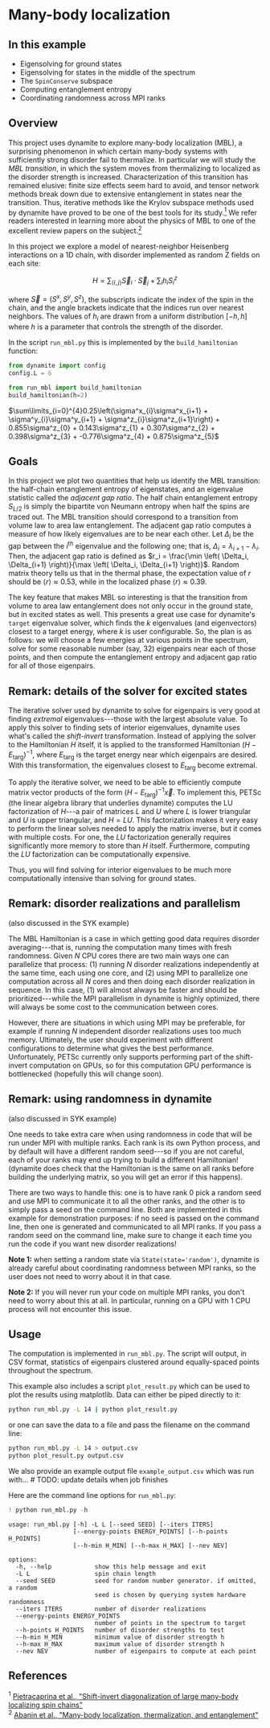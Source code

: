 # Many-body localization

## In this example

 - Eigensolving for ground states
 - Eigensolving for states in the middle of the spectrum
 - The `SpinConserve` subspace
 - Computing entanglement entropy
 - Coordinating randomness across MPI ranks

## Overview

This project uses dynamite to explore many-body localization (MBL), a surprising phenomenon in which certain many-body systems with sufficiently strong disorder fail to thermalize. In particular we will study the *MBL transition*, in which the system moves from thermalizing to localized as the disorder strength is increased. Characterization of this transition has remained elusive: finite size effects seem hard to avoid, and tensor network methods break down due to extensive entanglement in states near the transition. Thus, iterative methods like the Krylov subspace methods used by dynamite have proved to be one of the best tools for its study.[<sup>1</sup>](#ref1) We refer readers interested in learning more about the physics of MBL to one of the excellent review papers on the subject.[<sup>2</sup>](#ref2)

In this project we explore a model of nearest-neighbor Heisenberg interactions on a 1D chain, with disorder implemented as random Z fields on each site:

$$H = \sum_{\left< i,j \right> } \vec{S}_i \cdot \vec{S}_j + \sum_i h_i S^z_i$$

where $\vec{S} = (S^x, S^y, S^z)$, the subscripts indicate the index of the spin in the chain, and the angle brackets indicate that the indices run over nearest neighbors. The values of $h_i$ are drawn from a uniform distribution $\left[-h, h\right]$ where $h$ is a parameter that controls the strength of the disorder.

In the script `run_mbl.py` this is implemented by the `build_hamiltonian` function:


```python
from dynamite import config
config.L = 6

from run_mbl import build_hamiltonian
build_hamiltonian(h=2)
```




$\sum\limits_{i=0}^{4}0.25\left(\sigma^x_{i}\sigma^x_{i+1} + \sigma^y_{i}\sigma^y_{i+1} + \sigma^z_{i}\sigma^z_{i+1}\right) + 0.855\sigma^z_{0} + 0.143\sigma^z_{1} + 0.307\sigma^z_{2} + 0.398\sigma^z_{3} + -0.776\sigma^z_{4} + 0.875\sigma^z_{5}$



## Goals

In this project we plot two quantities that help us identify the MBL transition: the half-chain entanglement entropy of eigenstates, and an eigenvalue statistic called the *adjacent gap ratio*. The half chain entanglement entropy $S_{L/2}$ is simply the bipartite von Neumann entropy when half the spins are traced out. The MBL transition should correspond to a transition from volume law to area law entanglement. The adjacent gap ratio computes a measure of how likely eigenvalues are to be near each other. Let $\Delta_i$ be the gap between the $i^\mathrm{th}$ eigenvalue and the following one; that is, $\Delta_i = \lambda_{i+1} - \lambda_i$. Then, the adjacent gap ratio is defined as $r_i = \frac{\min \left( \Delta_i, \Delta_{i+1} \right)}{\max \left( \Delta_i, \Delta_{i+1} \right)}$. Random matrix theory tells us that in the thermal phase, the expectation value of $r$ should be $\left< r \right> \approx 0.53$, while in the localized phase $\left< r \right> \approx 0.39$.

The key feature that makes MBL so interesting is that the transition from volume to area law entanglement does not only occur in the ground state, but in excited states as well. This presents a great use case for dynamite's `target` eigenvalue solver, which finds the $k$ eigenvalues (and eigenvectors) closest to a target energy, where $k$ is user configurable. So, the plan is as follows: we will choose a few energies at various points in the spectrum, solve for some reasonable number (say, 32) eigenpairs near each of those points, and then compute the entanglement entropy and adjacent gap ratio for all of those eigenpairs.

## Remark: details of the solver for excited states

The iterative solver used by dynamite to solve for eigenpairs is very good at finding *extremal* eigenvalues---those with the largest absolute value. To apply this solver to finding sets of interior eigenvalues, dynamite uses what's called the *shift-invert* transformation. Instead of applying the solver to the Hamiltonian $H$ itself, it is applied to the transformed Hamiltonian $(H-E_\mathrm{targ})^{-1}$, where $E_\mathrm{targ}$ is the target energy near which eigenpairs are desired. With this transformation, the eigenvalues closest to $E_\mathrm{targ}$ become extremal.

To apply the iterative solver, we need to be able to efficiently compute matrix vector products of the form $(H-E_\mathrm{targ})^{-1} \vec{x}$. To implement this, PETSc (the linear algebra library that underlies dynamite) computes the LU factorization of $H$---a pair of matrices $L$ and $U$ where $L$ is lower triangular and $U$ is upper triangular, and $H = LU$. This factorization makes it very easy to perform the linear solves needed to apply the matrix inverse, but it comes with multiple costs. For one, the $LU$ factorization generally requires significantly more memory to store than $H$ itself. Furthermore, computing the $LU$ factorization can be computationally expensive.

Thus, you will find solving for interior eigenvalues to be much more computationally intensive than solving for ground states.

## Remark: disorder realizations and parallelism

(also discussed in the SYK example)

The MBL Hamiltonian is a case in which getting good data requires disorder averaging---that is, running the computation many times with fresh randomness. Given $N$ CPU cores there are two main ways one can parallelize that process: (1) running $N$ disorder realizations independently at the same time, each using one core, and (2) using MPI to parallelize one computation across all $N$ cores and then doing each disorder realization in sequence. In this case, (1) will almost always be faster and should be prioritized---while the MPI parallelism in dynamite is highly optimized, there will always be some cost to the communication between cores.

However, there are situations in which using MPI may be preferable, for example if running $N$ independent disorder realizations uses too much memory. Ultimately, the user should experiment with different configurations to determine what gives the best performance. Unfortunately, PETSc currently only supports performing part of the shift-invert computation on GPUs, so for this computation GPU performance is bottlenecked (hopefully this will change soon).

## Remark: using randomness in dynamite

(also discussed in SYK example)

One needs to take extra care when using randomness in code that will be run under MPI with multiple ranks. Each rank is its own Python process, and by default will have a different random seed---so if you are not careful, each of your ranks may end up trying to build a different Hamiltonian! (dynamite does check that the Hamiltonian is the same on all ranks before building the underlying matrix, so you will get an error if this happens).

There are two ways to handle this: one is to have rank 0 pick a random seed and use MPI to communicate it to all the other ranks, and the other is to simply pass a seed on the command line. Both are implemented in this example for demonstration purposes: if no seed is passed on the command line, then one is generated and communicated to all MPI ranks. If you pass a random seed on the command line, make sure to change it each time you run the code if you want new disorder realizations!

**Note 1:** when setting a random state via `State(state='random')`, dynamite is already careful about coordinating randomness between MPI ranks, so the user does not need to worry about it in that case.

**Note 2:** If you will never run your code on multiple MPI ranks, you don't need to worry about this at all. In particular, running on a GPU with 1 CPU process will not encounter this issue.

## Usage

The computation is implemented in `run_mbl.py`. The script will output, in CSV format, statistics of eigenpairs clustered around equally-spaced points throughout the spectrum. 

This example also includes a script `plot_result.py` which can be used to plot the results using matplotlib. Data can either be piped directly to it:
```bash
python run_mbl.py -L 14 | python plot_result.py
```
or one can save the data to a file and pass the filename on the command line:
```bash
python run_mbl.py -L 14 > output.csv
python plot_result.py output.csv
```

We also provide an example output file `example_output.csv` which was run with... # TODO: update details when job finishes

Here are the command line options for `run_mbl.py`:


```python
! python run_mbl.py -h
```

    usage: run_mbl.py [-h] -L L [--seed SEED] [--iters ITERS]
                      [--energy-points ENERGY_POINTS] [--h-points H_POINTS]
                      [--h-min H_MIN] [--h-max H_MAX] [--nev NEV]
    
    options:
      -h, --help            show this help message and exit
      -L L                  spin chain length
      --seed SEED           seed for random number generator. if omitted, a random
                            seed is chosen by querying system hardware randomness
      --iters ITERS         number of disorder realizations
      --energy-points ENERGY_POINTS
                            number of points in the spectrum to target
      --h-points H_POINTS   number of disorder strengths to test
      --h-min H_MIN         minimum value of disorder strength h
      --h-max H_MAX         maximum value of disorder strength h
      --nev NEV             number of eigenpairs to compute at each point


## References

<span id="ref1"><sup>1</sup> [Pietracaprina et al., "Shift-invert diagonalization of large many-body localizing spin chains"](https://doi.org/10.21468/SciPostPhys.5.5.045)</span>  
<span id="ref2"><sup>2</sup> [Abanin et al., "Many-body localization, thermalization, and entanglement"](https://doi.org/10.1103/RevModPhys.91.021001)</span>
